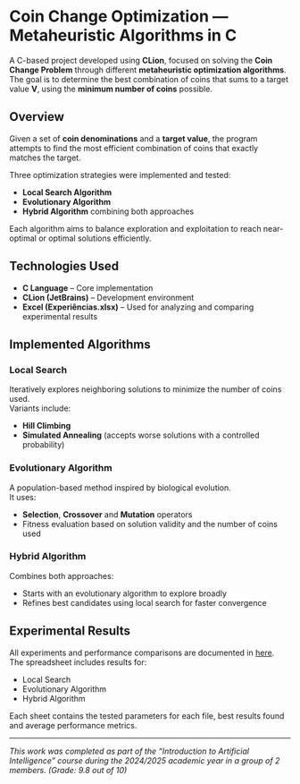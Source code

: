 # Coin Change Optimization — Metaheuristic Algorithms in C

A C-based project developed using **CLion**, focused on solving the **Coin Change Problem** through different **metaheuristic optimization algorithms**.  
The goal is to determine the best combination of coins that sums to a target value **V**, using the **minimum number of coins** possible.


## Overview

Given a set of **coin denominations** and a **target value**, the program attempts to find the most efficient combination of coins that exactly matches the target.

Three optimization strategies were implemented and tested:
- **Local Search Algorithm**
- **Evolutionary Algorithm**
- **Hybrid Algorithm** combining both approaches

Each algorithm aims to balance exploration and exploitation to reach near-optimal or optimal solutions efficiently.

## Technologies Used

- **C Language** – Core implementation  
- **CLion (JetBrains)** – Development environment  
- **Excel (Experiências.xlsx)** – Used for analyzing and comparing experimental results  

## Implemented Algorithms

### Local Search
Iteratively explores neighboring solutions to minimize the number of coins used.  
Variants include:
- **Hill Climbing**
- **Simulated Annealing** (accepts worse solutions with a controlled probability)

### Evolutionary Algorithm
A population-based method inspired by biological evolution.  
It uses:
- **Selection**, **Crossover** and **Mutation** operators  
- Fitness evaluation based on solution validity and the number of coins used  

### Hybrid Algorithm
Combines both approaches:
- Starts with an evolutionary algorithm to explore broadly  
- Refines best candidates using local search for faster convergence  

## Experimental Results

All experiments and performance comparisons are documented in [here](/Experiências.xlsx).  
The spreadsheet includes results for:
- Local Search  
- Evolutionary Algorithm  
- Hybrid Algorithm  

Each sheet contains the tested parameters for each file, best results found and average performance metrics.

---

*This work was completed as part of the “Introduction to Artificial Intelligence” course during the 2024/2025 academic year in a group of 2 members. (Grade: 9.8 out of 10)*



